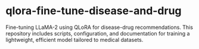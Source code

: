 # qlora-fine-tune-disease-and-drug
Fine-tuning LLaMA-2 using QLoRA for disease-drug recommendations. This repository includes scripts, configuration, and documentation for training a lightweight, efficient model tailored to medical datasets.
